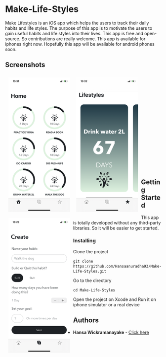# Make-Life-Styles

Make Lifestyles is an iOS app which helps the users to track their daily habits and life styles. The purpose of this app is to motivate the users to gain useful habits and life styles into their lives. This app is free and open-source. So contributions are really welcome.
This app is available for iphones right now. Hopefully this app will be available for android phones soon.

## Screenshots

[<img src="Screenshots/3.PNG" align="left" width="200" hspace="10" vspace="10">](Screenshots/3.PNG)
[<img src="Screenshots/5.PNG" align="left" width="200" hspace="10" vspace="10">](Screenshots/5.PNG)
[<img src="Screenshots/6.PNG" align="left" width="200" hspace="10" vspace="10">](Screenshots/6.PNG)

<br/><br/>
<br/><br/>
<br/><br/>
<br/><br/>
<br/><br/>
<br/><br/>
<br/><br/>
<br/><br/>
<br/><br/>

## Getting Started

This app is totally developed without any third-party libraries. So it will be easier to get started.

### Installing

Clone the project

```
git clone https://github.com/Hansaanuradha93/Make-Life-Styles.git
```

Go to the directory

```
cd Make-Life-Styles
```

Open the project on Xcode and Run it on iphone simulator or a real device

## Authors

- **Hansa Wickramanayake** - [Click here](https://github.com/Hansaanuradha93)
